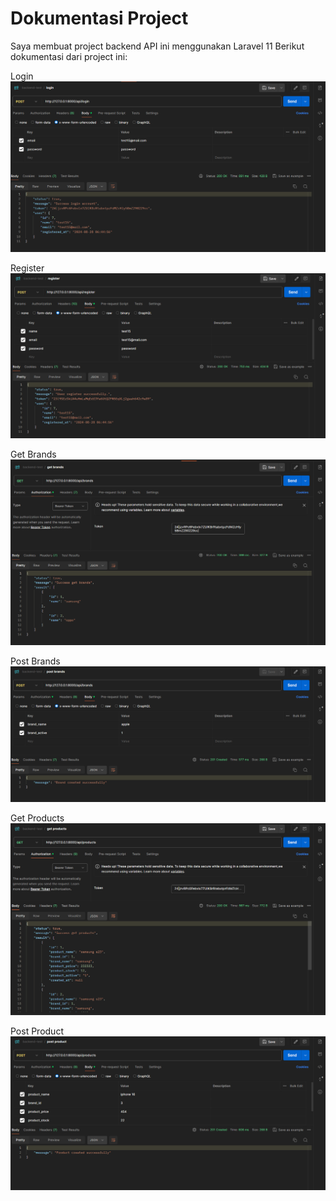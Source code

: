 # Dokumentasi Project

Saya membuat project backend API ini menggunakan Laravel 11
Berikut dokumentasi dari project ini:

Login
![Login](public/images/login.png)

Register
![Register](public/images/register.png)

Get Brands
![Get Brands](public/images/get-brands.png)

Post Brands
![Post Brands](public/images/post-brand.png)

Get Products
![Get Products](public/images/get-products.png)

Post Product
![Post Product](public/images/post-product.png)
